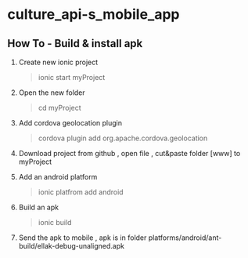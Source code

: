 culture_api-s_mobile_app
========================
How To - Build & install apk
----------------------------
1. Create new ionic project 
   > ionic start myProject

2. Open the new folder
   > cd myProject

3. Add cordova geolocation plugin
   > cordova plugin add org.apache.cordova.geolocation

4. Download project from github , open file , cut&paste folder [www] to myProject

5. Add an android platform
   > ionic platfrom add android

6. Build an apk
   > ionic build

7. Send the apk to mobile , apk is in folder platforms/android/ant-build/ellak-debug-unaligned.apk
